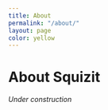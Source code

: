 ```yaml
---
title: About
permalink: "/about/"
layout: page
color: yellow
---
```


# About Squizit

*Under construction*
